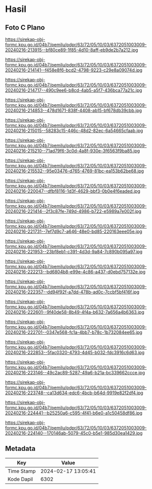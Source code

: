 # Hasil

## Foto C Plano

https://sirekap-obj-formc.kpu.go.id/04b7/pemilu/pdpr/63/72/05/10/03/6372051003009-20240216-213915--bf80ce89-1f85-4d10-8aff-eb9de2b7a212.jpg

https://sirekap-obj-formc.kpu.go.id/04b7/pemilu/pdpr/63/72/05/10/03/6372051003009-20240216-214141--f458e8f6-bcd2-4798-9223-c29e8a09074d.jpg

https://sirekap-obj-formc.kpu.go.id/04b7/pemilu/pdpr/63/72/05/10/03/6372051003009-20240216-214717--490c9ee6-b8cd-4ab5-a5f7-436bca77a21c.jpg

https://sirekap-obj-formc.kpu.go.id/04b7/pemilu/pdpr/63/72/05/10/03/6372051003009-20240216-214853--478d1671-838f-4408-ab15-bf678db39cbb.jpg

https://sirekap-obj-formc.kpu.go.id/04b7/pemilu/pdpr/63/72/05/10/03/6372051003009-20240216-215015--58283c15-446c-48d2-82ec-6a54665cfaab.jpg

https://sirekap-obj-formc.kpu.go.id/04b7/pemilu/pdpr/63/72/05/10/03/6372051003009-20240216-215210--71ad79f6-3c0d-4a8f-930e-3f6563f9ba85.jpg

https://sirekap-obj-formc.kpu.go.id/04b7/pemilu/pdpr/63/72/05/10/03/6372051003009-20240216-215532--95e03476-d765-4769-81bc-ea153b62be68.jpg

https://sirekap-obj-formc.kpu.go.id/04b7/pemilu/pdpr/63/72/05/10/03/6372051003009-20240216-220047--dfbf8116-1d3f-4629-bbf3-0b0e4f6eaded.jpg

https://sirekap-obj-formc.kpu.go.id/04b7/pemilu/pdpr/63/72/05/10/03/6372051003009-20240216-221414--2f3c87fe-749d-4986-b722-e5989a7e002f.jpg

https://sirekap-obj-formc.kpu.go.id/04b7/pemilu/pdpr/63/72/05/10/03/6372051003009-20240216-221731--7ef7d9c7-a646-48e0-bd85-220163eee05e.jpg

https://sirekap-obj-formc.kpu.go.id/04b7/pemilu/pdpr/63/72/05/10/03/6372051003009-20240216-221953--23bf8eb1-c391-4d3d-9a84-7c890b095a97.jpg

https://sirekap-obj-formc.kpu.go.id/04b7/pemilu/pdpr/63/72/05/10/03/6372051003009-20240216-222213--bd6804b8-e99e-4c86-a437-d0ebd757132e.jpg

https://sirekap-obj-formc.kpu.go.id/04b7/pemilu/pdpr/63/72/05/10/03/6372051003009-20240216-222357--dd94f92f-a7dd-478b-ad0c-7ccbf5bf416f.jpg

https://sirekap-obj-formc.kpu.go.id/04b7/pemilu/pdpr/63/72/05/10/03/6372051003009-20240216-222601--9f40de58-8b49-4f4a-b632-7a656a4b6363.jpg

https://sirekap-obj-formc.kpu.go.id/04b7/pemilu/pdpr/63/72/05/10/03/6372051003009-20240216-222701--0347e568-fc1a-4bb7-b78c-1b732084ee65.jpg

https://sirekap-obj-formc.kpu.go.id/04b7/pemilu/pdpr/63/72/05/10/03/6372051003009-20240216-222853--5fac0320-4793-4d45-b032-fdc3916c6d63.jpg

https://sirekap-obj-formc.kpu.go.id/04b7/pemilu/pdpr/63/72/05/10/03/6372051003009-20240216-223146--49c2ac89-5287-49a6-b21a-bc339662ccce.jpg

https://sirekap-obj-formc.kpu.go.id/04b7/pemilu/pdpr/63/72/05/10/03/6372051003009-20240216-223748--ca13d634-edc6-4bcb-b64d-9919e82f2df4.jpg

https://sirekap-obj-formc.kpu.go.id/04b7/pemilu/pdpr/63/72/05/10/03/6372051003009-20240216-224441--b25250a6-c595-4f41-b6e0-a1c50458df86.jpg

https://sirekap-obj-formc.kpu.go.id/04b7/pemilu/pdpr/63/72/05/10/03/6372051003009-20240216-224140--170146ab-5079-45c0-b5e1-985d30ea1429.jpg


## Metadata

| Key        | Value               |
| ---------- | ------------------- |
| Time Stamp | 2024-02-17 13:05:41 |
| Kode Dapil | 6302                |



